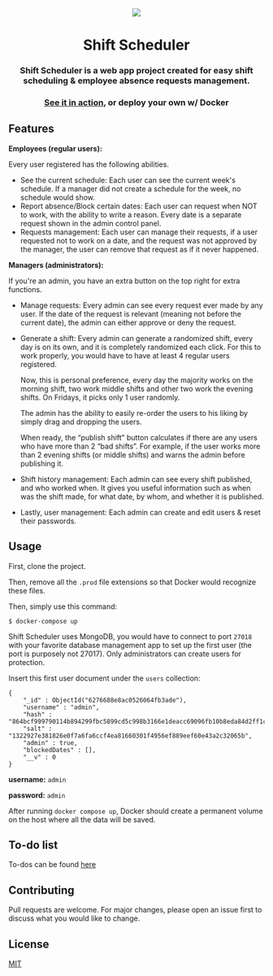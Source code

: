 <div align="center">
 <img src="https://i.imgur.com/b2njbOe.png" />

# Shift Scheduler

### Shift Scheduler is a web app project created for easy shift scheduling & employee absence requests management.

### [See it in action](https://www.youtube.com/watch?v=lFqBvDmx3RM), or deploy your own w/ Docker

</div>

## Features

**Employees (regular users):**

Every user registered has the following abilities.

- See the current schedule: Each user can see the current week's schedule. If a manager did not create a schedule for the week, no schedule would show.
- Report absence/Block certain dates: Each user can request when NOT to work, with the ability to write a reason. Every date is a separate request shown in the admin control panel.
- Requests management: Each user can manage their requests, if a user requested not to work on a date, and the request was not approved by the manager, the user can remove that request as if it never happened.

**Managers (administrators):**

If you're an admin, you have an extra button on the top right for extra functions.

- Manage requests: Every admin can see every request ever made by any user. If the date of the request is relevant (meaning not before the current date), the admin can either approve or deny the request.
- Generate a shift: Every admin can generate a randomized shift, every day is on its own, and it is completely randomized each click. For this to work properly, you would have to have at least 4 regular users registered.

  Now, this is personal preference, every day the majority works on the morning shift, two work middle shifts and other two work the evening shifts. On Fridays, it picks only 1 user randomly.

  The admin has the ability to easily re-order the users to his liking by simply drag and dropping the users.

  When ready, the “publish shift” button calculates if there are any users who have more than 2 “bad shifts”. For example, if the user works more than 2 evening shifts (or middle shifts) and warns the admin before publishing it.

- Shift history management: Each admin can see every shift published, and who worked when. It gives you useful information such as when was the shift made, for what date, by whom, and whether it is published.
- Lastly, user management: Each admin can create and edit users & reset their passwords.

## Usage

First, clone the project.

Then, remove all the `.prod` file extensions so that Docker would recognize these files.

Then, simply use this command:

```
$ docker-compose up
```

Shift Scheduler uses MongoDB, you would have to connect to port `27018` with your favorite database management app to set up the first user (the port is purposely not 27017).
Only administrators can create users for protection.

Insert this first user document under the `users` collection:

```
{
    "_id" : ObjectId("6276688e8ac0526064fb3ade"),
    "username" : "admin",
    "hash" : "864bcf999790114b894299fbc5899cd5c998b3166e1deacc69096fb10b8eda84d2ff1c36637ad4679621b1c17ab3ee2260f6ef4f40c722a0528d645afaeeecce",
    "salt" : "1322927e381826e0f7a6fa6ccf4ea81660301f4956ef889eef60e43a2c32065b",
    "admin" : true,
    "blockedDates" : [],
    "__v" : 0
}
```

**username:** `admin`

**password:** `admin`

After running `docker compose up`, Docker should create a permanent volume on the host where all the data will be saved.

## To-do list

To-dos can be found [here](https://projects.ofekasido.xyz/shift-scheduler)

## Contributing

Pull requests are welcome. For major changes, please open an issue first to discuss what you would like to change.

## License

[MIT](https://choosealicense.com/licenses/mit/)
